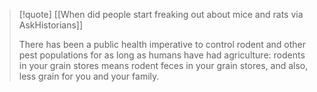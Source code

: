 > [!quote] [[When did people start freaking out about mice and rats via AskHistorians]]
> 
> There has been a public health imperative to control rodent and other pest populations for as long as humans have had agriculture: rodents in your grain stores means rodent feces in your grain stores, and also, less grain for you and your family.
